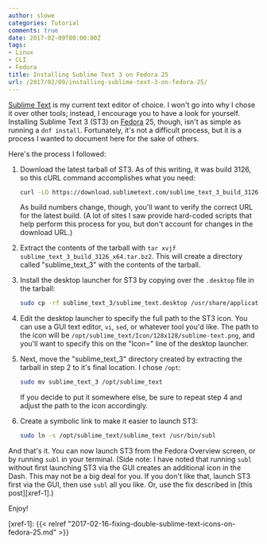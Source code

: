 ```yaml
---
author: slowe
categories: Tutorial
comments: true
date: 2017-02-09T00:00:00Z
tags:
- Linux
- CLI
- Fedora
title: Installing Sublime Text 3 on Fedora 25
url: /2017/02/09/installing-sublime-text-3-on-fedora-25/
---
```


[Sublime Text][link-1] is my current text editor of choice. I won't go into why I chose it over other tools; instead, I encourage you to have a look for yourself. Installing Sublime Text 3 (ST3) on [Fedora][link-2] 25, though, isn't as simple as running a `dnf install`. Fortunately, it's not a difficult process, but it is a process I wanted to document here for the sake of others.

Here's the process I followed:

1. Download the latest tarball of ST3. As of this writing, it was build 3126, so this cURL command accomplishes what you need:

    ```sh
    curl -LO https://download.sublimetext.com/sublime_text_3_build_3126_x64.tar.bz2
    ```

    As build numbers change, though, you'll want to verify the correct URL for the latest build. (A lot of sites I saw provide hard-coded scripts that help perform this process for you, but don't account for changes in the download URL.)

2. Extract the contents of the tarball with `tar xvjf sublime_text_3_build_3126_x64.tar.bz2`. This will create a directory called "sublime_text_3" with the contents of the tarball.

3. Install the desktop launcher for ST3 by copying over the `.desktop` file in the tarball:

    ```sh
    sudo cp -rf sublime_text_3/sublime_text.desktop /usr/share/applications/sublime_text.desktop
    ```

4. Edit the desktop launcher to specify the full path to the ST3 icon. You can use a GUI text editor, `vi`, `sed`, or whatever tool you'd like. The path to the icon will be `/opt/sublime_text/Icon/128x128/sublime-text.png`, and you'll want to specify this on the "Icon=" line of the desktop launcher.

5. Next, move the "sublime_text_3" directory created by extracting the tarball in step 2 to it's final location. I chose `/opt`:

    ```sh
    sudo mv sublime_text_3 /opt/sublime_text
    ```

    If you decide to put it somewhere else, be sure to repeat step 4 and adjust the path to the icon accordingly.

6. Create a symbolic link to make it easier to launch ST3:

    ```sh
    sudo ln -s /opt/sublime_text/sublime_text /usr/bin/subl
    ```

And that's it. You can now launch ST3 from the Fedora Overview screen, or by running `subl` in your terminal. (Side note: I have noted that running `subl` without first launching ST3 via the GUI creates an additional icon in the Dash. This may not be a big deal for you. If you don't like that, launch ST3 first via the GUI, then use `subl` all you like. Or, use the fix described in [this post][xref-1].)

Enjoy!

[link-1]: http://www.sublimetext.com/
[link-2]: https://getfedora.org/
[xref-1]: {{< relref "2017-02-16-fixing-double-sublime-text-icons-on-fedora-25.md" >}}
